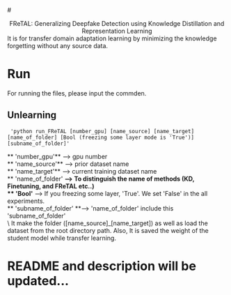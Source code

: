 #<div align="center"> FReTAL: Generalizing Deepfake Detection using Knowledge Distillation and Representation Learning</div>
 It is for transfer domain adaptation learning by minimizing the knowledge forgetting without any source data.

# Run
 For running the files, please input the commden.
 ## Unlearning

```
 'python run_FReTAL [number_gpu] [name_source] [name_target] [name_of_folder] [Bool (freezing some layer mode is 'True')] [subname_of_folder]'
 ```
** 'number_gpu'** --> gpu number\
** 'name_source'** --> prior dataset name\
** 'name_target'** --> current training dataset name\
** 'name_of_folder' **--> To distinguish the name of methods (KD, Finetuning, and FReTAL etc..)\
** 'Bool'** --> If you freezing some layer, 'True'. We set 'False' in the all experiments.\
** 'subname_of_folder' **--> 'name_of_folder' include this 'subname_of_folder'\
 \\
It make the folder ([name_source]_[name_target]) as well as load the dataset from the root directory path.
Also, It is saved the weight of the student model while transfer learning.

# README and description will be updated...
